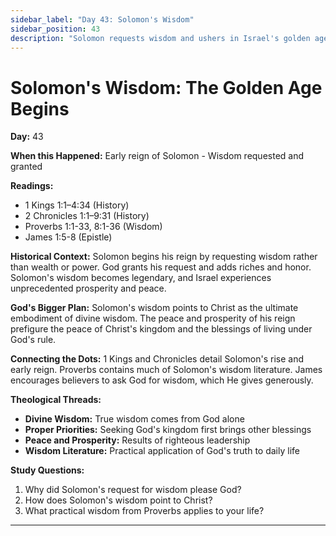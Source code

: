 ```yaml
---
sidebar_label: "Day 43: Solomon's Wisdom"
sidebar_position: 43
description: "Solomon requests wisdom and ushers in Israel's golden age"
---
```


# Solomon's Wisdom: The Golden Age Begins

**Day:** 43

**When this Happened:** Early reign of Solomon - Wisdom requested and granted

**Readings:**
- 1 Kings 1:1–4:34 (History)
- 2 Chronicles 1:1–9:31 (History)
- Proverbs 1:1-33, 8:1-36 (Wisdom)
- James 1:5-8 (Epistle)

**Historical Context:** Solomon begins his reign by requesting wisdom rather than wealth or power. God grants his request and adds riches and honor. Solomon's wisdom becomes legendary, and Israel experiences unprecedented prosperity and peace.

**God's Bigger Plan:** Solomon's wisdom points to Christ as the ultimate embodiment of divine wisdom. The peace and prosperity of his reign prefigure the peace of Christ's kingdom and the blessings of living under God's rule.

**Connecting the Dots:** 1 Kings and Chronicles detail Solomon's rise and early reign. Proverbs contains much of Solomon's wisdom literature. James encourages believers to ask God for wisdom, which He gives generously.

****Theological Threads:****
- **Divine Wisdom:** True wisdom comes from God alone
- **Proper Priorities:** Seeking God's kingdom first brings other blessings
- **Peace and Prosperity:** Results of righteous leadership
- **Wisdom Literature:** Practical application of God's truth to daily life

**Study Questions:**
1. Why did Solomon's request for wisdom please God?
2. How does Solomon's wisdom point to Christ?
3. What practical wisdom from Proverbs applies to your life?

---
